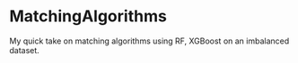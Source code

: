 # MatchingAlgorithms
My quick take on matching algorithms using RF, XGBoost on an imbalanced dataset.
